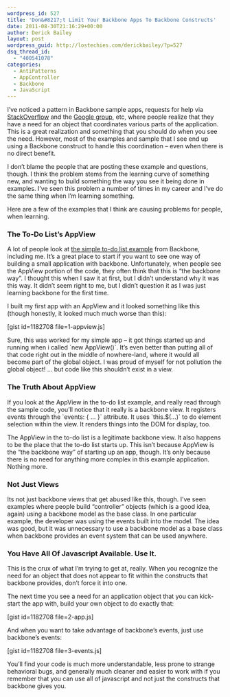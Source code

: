 ```yaml
---
wordpress_id: 527
title: 'Don&#8217;t Limit Your Backbone Apps To Backbone Constructs'
date: 2011-08-30T21:16:29+00:00
author: Derick Bailey
layout: post
wordpress_guid: http://lostechies.com/derickbailey/?p=527
dsq_thread_id:
  - "400541078"
categories:
  - AntiPatterns
  - AppController
  - Backbone
  - JavaScript
---
```

I&#8217;ve noticed a pattern in Backbone sample apps, requests for help via [StackOverflow](http://stackoverflow.com/questions/tagged/backbone.js) and the [Google group](http://groups.google.com/group/backbonejs), etc, where people realize that they have a need for an object that coordinates various parts of the application. This is a great realization and something that you should do when you see the need. However, most of the examples and sample that I see end up using a Backbone construct to handle this coordination &#8211; even when there is no direct benefit.

I don&#8217;t blame the people that are posting these example and questions, though. I think the problem stems from the learning curve of something new, and wanting to build something the way you see it being done in examples. I&#8217;ve seen this problem a number of times in my career and I&#8217;ve do the same thing when I&#8217;m learning something.

Here are a few of the examples that I think are causing problems for people, when learning.

### The To-Do List&#8217;s AppView

A lot of people look at [the simple to-do list example](http://documentcloud.github.com/backbone/docs/todos.html) from Backbone, including me. It&#8217;s a great place to start if you want to see one way of building a small application with backbone. Unfortunately, when people see the AppView portion of the code, they often think that this is &#8220;the backbone way&#8221;. I thought this when I saw it at first, but I didn&#8217;t understand why it was this way. It didn&#8217;t seem right to me, but I didn&#8217;t question it as I was just learning backbone for the first time.

I built my first app with an AppView and it looked something like this (though honestly, it looked much much worse than this):

[gist id=1182708 file=1-appview.js]

Sure, this was worked for my simple app &#8211; it got things started up and running when i called \`new AppView()\`. It&#8217;s even better than putting all of that code right out in the middle of nowhere-land, where it would all become part of the global object. I was proud of myself for not pollution the global object! … but code like this shouldn&#8217;t exist in a view.

### The Truth About AppView

If you look at the AppView in the to-do list example, and really read through the sample code, you&#8217;ll notice that it really is a backbone view. It registers events through the \`events: { … }\` attribute. It uses \`this.$(…)\` to do element selection within the view. It renders things into the DOM for display, too.

The AppView in the to-do list is a legitimate backbone view. It also happens to be the place that the to-do list starts up. This isn&#8217;t because AppView is the &#8220;the backbone way&#8221; of starting up an app, though. It&#8217;s only because there is no need for anything more complex in this example application. Nothing more.

### Not Just Views

Its not just backbone views that get abused like this, though. I&#8217;ve seen examples where people build &#8220;controller&#8221; objects (which is a good idea, again) using a backbone model as the base class. In one particular example, the developer was using the events built into the model. The idea was good, but it was unnecessary to use a backbone model as a base class when backbone provides an event system that can be used anywhere.

### You Have All Of Javascript Available. Use It.

This is the crux of what I&#8217;m trying to get at, really. When you recognize the need for an object that does not appear to fit within the constructs that backbone provides, don&#8217;t force it into one.

The next time you see a need for an application object that you can kick-start the app with, build your own object to do exactly that:

[gist id=1182708 file=2-app.js]

And when you want to take advantage of backbone&#8217;s events, just use backbone&#8217;s events:

[gist id=1182708 file=3-events.js]

You&#8217;ll find your code is much more understandable, less prone to strange behavioral bugs, and generally much cleaner and easier to work with if you remember that you can use all of javascript and not just the constructs that backbone gives you.